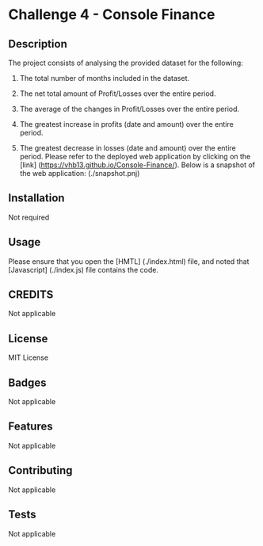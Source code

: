 # Challenge 4 - Console Finance
## Description
The project consists of analysing the provided dataset for the following:

1. The total number of months included in the dataset.

2. The net total amount of Profit/Losses over the entire period.

3. The average of the changes in Profit/Losses over the entire period.

4. The greatest increase in profits (date and amount) over the entire period.

5. The greatest decrease in losses (date and amount) over the entire period.
Please refer to the deployed web application by clicking on the [link] (https://vhb13.github.io/Console-Finance/). Below is a snapshot of the web application:
(./snapshot.pnj) 

## Installation
Not required
## Usage
Please ensure that you open the [HMTL] (./index.html) file, and noted that [Javascript] (./index.js) file contains the code.
## CREDITS
Not applicable
## License
MIT License
## Badges
Not applicable
## Features
Not applicable
## Contributing
Not applicable
## Tests
Not applicable

